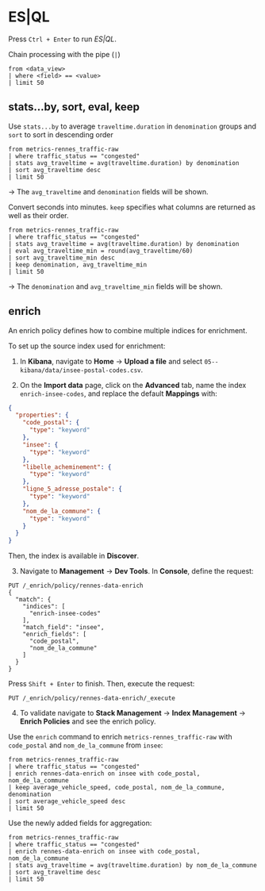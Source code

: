 # ES|QL

Press `Ctrl + Enter` to run *ES|QL*.

Chain processing with the pipe (`|`)
```es|ql
from <data_view>
| where <field> == <value>
| limit 50
```

## stats...by, sort, eval, keep

Use `stats...by` to average `traveltime.duration` in `denomination` groups and 
`sort` to sort in descending order
```es|ql
from metrics-rennes_traffic-raw
| where traffic_status == "congested"
| stats avg_traveltime = avg(traveltime.duration) by denomination
| sort avg_traveltime desc
| limit 50
```
-> The `avg_traveltime` and `denomination` fields will be shown.

Convert seconds into minutes.
`keep` specifies what columns are returned as well as their order.
```es|ql
from metrics-rennes_traffic-raw
| where traffic_status == "congested"
| stats avg_traveltime = avg(traveltime.duration) by denomination
| eval avg_traveltime_min = round(avg_traveltime/60)
| sort avg_traveltime_min desc
| keep denomination, avg_traveltime_min
| limit 50
```
-> The `denomination` and `avg_traveltime_min` fields will be shown.

## enrich

An enrich policy defines how to combine multiple indices for enrichment.

To set up the source index used for enrichment:
1. In **Kibana**, navigate to **Home** -> **Upload a file** and select `05--kibana/data/insee-postal-codes.csv`.

2. On the **Import data** page, click on the **Advanced** tab, name the index `enrich-insee-codes`, and replace the default **Mappings** with:
```json
{
  "properties": {
    "code_postal": {
      "type": "keyword"
    },
    "insee": {
      "type": "keyword"
    },
    "libelle_acheminement": {
      "type": "keyword"
    },
    "ligne_5_adresse_postale": {
      "type": "keyword"
    },
    "nom_de_la_commune": {
      "type": "keyword"
    }
  }
}
```
Then,  the index is available in **Discover**.

3. Navigate to **Management** -> **Dev Tools**. In **Console**, define the request:
```
PUT /_enrich/policy/rennes-data-enrich
{
  "match": {
    "indices": [
      "enrich-insee-codes"
    ],
    "match_field": "insee",
    "enrich_fields": [
      "code_postal",
      "nom_de_la_commune"
    ]
  }
}
```
Press `Shift + Enter` to finish.
Then, execute the request:
```
PUT /_enrich/policy/rennes-data-enrich/_execute
```

4. To validate navigate to **Stack Management** -> **Index Management** -> **Enrich Policies** and see the enrich policy.

Use the `enrich` command to enrich `metrics-rennes_traffic-raw` with `code_postal` and `nom_de_la_commune` from `insee`:
```
from metrics-rennes_traffic-raw
| where traffic_status == "congested"
| enrich rennes-data-enrich on insee with code_postal, nom_de_la_commune
| keep average_vehicle_speed, code_postal, nom_de_la_commune, denomination
| sort average_vehicle_speed desc
| limit 50
```

Use the newly added fields for aggregation:
```
from metrics-rennes_traffic-raw
| where traffic_status == "congested"
| enrich rennes-data-enrich on insee with code_postal, nom_de_la_commune
| stats avg_traveltime = avg(traveltime.duration) by nom_de_la_commune
| sort avg_traveltime desc
| limit 50
```

